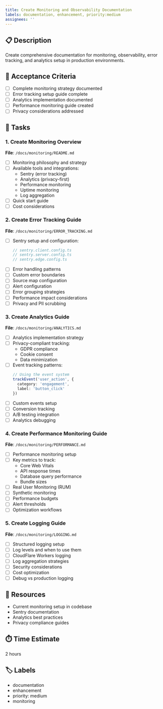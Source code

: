 ```yaml
---
title: Create Monitoring and Observability Documentation
labels: documentation, enhancement, priority:medium
assignees: ''
---
```


## 📋 Description

Create comprehensive documentation for monitoring, observability, error tracking, and analytics setup in production environments.

## 🎯 Acceptance Criteria

- [ ] Complete monitoring strategy documented
- [ ] Error tracking setup guide complete
- [ ] Analytics implementation documented
- [ ] Performance monitoring guide created
- [ ] Privacy considerations addressed

## 📝 Tasks

### 1. Create Monitoring Overview
**File**: `/docs/monitoring/README.md`

- [ ] Monitoring philosophy and strategy
- [ ] Available tools and integrations:
  - Sentry (error tracking)
  - Analytics (privacy-first)
  - Performance monitoring
  - Uptime monitoring
  - Log aggregation
- [ ] Quick start guide
- [ ] Cost considerations

### 2. Create Error Tracking Guide
**File**: `/docs/monitoring/ERROR_TRACKING.md`

- [ ] Sentry setup and configuration:
  ```typescript
  // sentry.client.config.ts
  // sentry.server.config.ts
  // sentry.edge.config.ts
  ```
- [ ] Error handling patterns
- [ ] Custom error boundaries
- [ ] Source map configuration
- [ ] Alert configuration
- [ ] Error grouping strategies
- [ ] Performance impact considerations
- [ ] Privacy and PII scrubbing

### 3. Create Analytics Guide
**File**: `/docs/monitoring/ANALYTICS.md`

- [ ] Analytics implementation strategy
- [ ] Privacy-compliant tracking:
  - GDPR compliance
  - Cookie consent
  - Data minimization
- [ ] Event tracking patterns:
  ```typescript
  // Using the event system
  trackEvent('user_action', {
    category: 'engagement',
    label: 'button_click'
  })
  ```
- [ ] Custom events setup
- [ ] Conversion tracking
- [ ] A/B testing integration
- [ ] Analytics debugging

### 4. Create Performance Monitoring Guide
**File**: `/docs/monitoring/PERFORMANCE.md`

- [ ] Performance monitoring setup
- [ ] Key metrics to track:
  - Core Web Vitals
  - API response times
  - Database query performance
  - Bundle sizes
- [ ] Real User Monitoring (RUM)
- [ ] Synthetic monitoring
- [ ] Performance budgets
- [ ] Alert thresholds
- [ ] Optimization workflows

### 5. Create Logging Guide
**File**: `/docs/monitoring/LOGGING.md`

- [ ] Structured logging setup
- [ ] Log levels and when to use them
- [ ] CloudFlare Workers logging
- [ ] Log aggregation strategies
- [ ] Security considerations
- [ ] Cost optimization
- [ ] Debug vs production logging

## 🔗 Resources

- Current monitoring setup in codebase
- Sentry documentation
- Analytics best practices
- Privacy compliance guides

## ⏱️ Time Estimate

2 hours

## 🏷️ Labels

- documentation
- enhancement
- priority: medium
- monitoring

